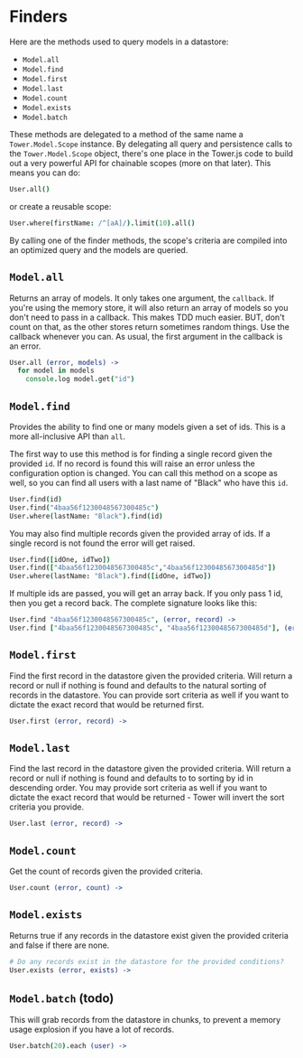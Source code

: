 # Finders

Here are the methods used to query models in a datastore:

- `Model.all`
- `Model.find`
- `Model.first`
- `Model.last`
- `Model.count`
- `Model.exists`
- `Model.batch`

These methods are delegated to a method of the same name a `Tower.Model.Scope` instance.  By delegating all query and persistence calls to the `Tower.Model.Scope` object, there's one place in the Tower.js code to build out a very powerful API for chainable scopes (more on that later).  This means you can do:

``` coffeescript
User.all()
```

or create a reusable scope:

``` coffeescript
User.where(firstName: /^[aA]/).limit(10).all()
```

By calling one of the finder methods, the scope's criteria are compiled into an optimized query and the models are queried.

## `Model.all`

Returns an array of models.  It only takes one argument, the `callback`.  If you're using the memory store, it will also return an array of models so you don't need to pass in a callback.  This makes TDD much easier.  BUT, don't count on that, as the other stores return sometimes random things.  Use the callback whenever you can.  As usual, the first argument in the callback is an error.

``` coffeescript
User.all (error, models) ->
  for model in models
    console.log model.get("id")
```

## `Model.find`

Provides the ability to find one or many models given a set of ids.  This is a more all-inclusive API than `all`.

The first way to use this method is for finding a single record given the provided `id`. If no record is found this will raise an error unless the configuration option is changed.  You can call this method on a scope as well, so you can find all users with a last name of "Black" who have this `id`.

``` coffeescript
User.find(id)
User.find("4baa56f1230048567300485c")
User.where(lastName: "Black").find(id)
```

You may also find multiple records given the provided array of ids. If a single record is not found the error will get raised.

``` coffeescript
User.find([idOne, idTwo])
User.find(["4baa56f1230048567300485c","4baa56f1230048567300485d"])
User.where(lastName: "Black").find([idOne, idTwo])
```

If multiple ids are passed, you will get an array back. If you only pass 1 id, then you get a record back. The complete signature looks like this:

``` coffeescript
User.find "4baa56f1230048567300485c", (error, record) ->
User.find ["4baa56f1230048567300485c", "4baa56f1230048567300485d"], (error, records) ->
```

## `Model.first`

Find the first record in the datastore given the provided criteria. Will return a record or null if nothing is found and defaults to the natural sorting of records in the datastore. You can provide sort criteria as well if you want to dictate the exact record that would be returned first.

``` coffeescript
User.first (error, record) ->
```

## `Model.last`

Find the last record in the datastore given the provided criteria. Will return a record or null if nothing is found and defaults to to sorting by id in descending order. You may provide sort criteria as well if you want to dictate the exact record that would be returned - Tower will invert the sort criteria you provide.

``` coffeescript
User.last (error, record) ->
```

## `Model.count`

Get the count of records given the provided criteria.

``` coffeescript
User.count (error, count) ->
```

## `Model.exists`

Returns true if any records in the datastore exist given the provided criteria and false if there are none.

``` coffeescript
# Do any records exist in the datastore for the provided conditions?
User.exists (error, exists) ->
```

## `Model.batch` (todo)

This will grab records from the datastore in chunks, to prevent a memory usage explosion if you have a lot of records.

``` coffeescript
User.batch(20).each (user) ->
```
